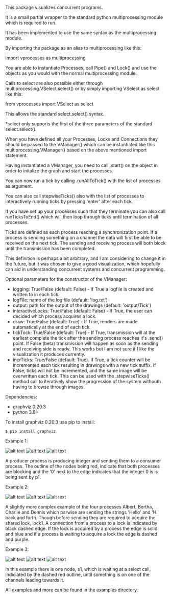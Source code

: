 This package visualizes concurrent programs.  

It is a small partial wrapper to the standard python multiprocessing module which is required to run.

It has been implemented to use the same syntax as the multiprocessing module.

By importing the package as an alias to multiprocessing like this:

import vprocesses as multiprocessing

You are able to instantiate Processes, call Pipe() and Lock() and use the objects as you would with the normal multiprocessing module.

Calls to select are also possible either through multiprocessing.VSelect.select() or by simply importing VSelect as select like this:

from vprocesses import VSelect as select

This allows the standard select.select() syntax.

*select only supports the first of the three parameters of the standard select.select().

When you have defined all your Processes, Locks and Connections they should be passed to the VManager() which can be instantiated like this multiprocessing.VManager() based on the above mentioned import statement.

Having instantiated a VManager, you need to call .start() on the object in order to initalize the graph and start the processes.

You can now run a tick by calling .runAllToTick() with the list of processes as argument.

You can also call stepwiseTicks() also with the list of processes to interactively running ticks by pressing 'enter' after each tick.

If you have set up your processes such that they terminate you can also call runTicksToEnd() which will then loop through ticks until termination of all processes.

Ticks are defined as each process reaching a synchronization point. If a process is sending something on a channel the data will first be able to be received on the next tick. The sending and receiving process will both block until the transmission has been completed.

This definition is perhaps a bit arbitrary, and I am considering to change it in the future, but it was chosen to give a good visualization, which hopefully can aid in understanding concurrent systems and concurrent programming.

Optional parameters for the constructor of the VManager:
 - logging: True/False (default: False) - If True a logfile is created and written to in each tick.
 - logFile: name of the log file (default: 'log.txt')
 - output: path for the output of the drawings (default: 'output/Tick')
 - interactiveLocks: True/False (default: False) - If True, the user can decided which process acquires a lock.
 - draw: True/False (default: True) - If True, renders are made automatically at the end of each tick.
 - tickTock: True/False (default: True) - If True, transmission will at the earliest complete the tick after the sending process reaches it's .send() point. If False (beta) transmission will happen as soon as the sending and receiving side is ready. This works but I am not sure if I like the visualization it produces currently.
 - incrTicks: True/False (default: True). If True, a tick counter will be incremented each tick resulting in drawings with a new tick suffix. If False, ticks will not be incremented, and the same image will be overwritten each tick. This can be used with the .stepwiseTicks() method call to iteratively show the progression of the system withouth having to browse through images.

Dependencies:

- graphviz 0.20.3 
- python 3.8+

To install graphviz 0.20.3 use pip to install:

<code>$ pip install graphviz</code>

Example 1:

![alt text](https://github.com/kbobkpop/vprocesses/blob/master/vprocesses/producerConsumerTest/Tick_0.png?raw=true)
![alt text](https://github.com/kbobkpop/vprocesses/blob/master/vprocesses/producerConsumerTest/Tick_1.png?raw=true)
![alt text](https://github.com/kbobkpop/vprocesses/blob/master/vprocesses/producerConsumerTest/Tick_2.png?raw=true)

A producer process is producing integer and sending them to a consumer process. The outline of the nodes being red, indicate that both processes are blocking and the '0' next to the edge indicates that the integer 0 is is being sent by p1. 

Example 2:

![alt text](https://github.com/kbobkpop/vprocesses/blob/master/vprocesses/lockedPingPongTest/Tick_0.png?raw=true)
![alt text](https://github.com/kbobkpop/vprocesses/blob/master/vprocesses/lockedPingPongTest/Tick_1.png?raw=true)
![alt text](https://github.com/kbobkpop/vprocesses/blob/master/vprocesses/lockedPingPongTest/Tick_2.png?raw=true)


A slightly more complex example of the four processes Albert, Bertha, Charlie and Dennis which parwise are sending the strings 'Hello' and 'Hi' back and forth. Though before sending they are required to acquire the shared lock, lock1. A connection from a process to a lock is indicated by black dashed edge. If the lock is acquired by a process the edge is solid and blue and if a process is waiting to acquire a lock the edge is dashed and purple.

Example 3:

![alt text](https://github.com/kbobkpop/vprocesses/blob/master/vprocesses/selectTest/Tick_0.png?raw=true)
![alt text](https://github.com/kbobkpop/vprocesses/blob/master/vprocesses/selectTest/Tick_1.png?raw=true)
![alt text](https://github.com/kbobkpop/vprocesses/blob/master/vprocesses/selectTest/Tick_2.png?raw=true)

In this example there is one node, s1, which is waiting at a select call, indiciated by the dashed red outline, until something is on one of the channels leading towards it.

All examples and more can be found in the examples directory.
